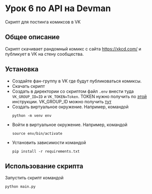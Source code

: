 # Урок 6 по API на Devman
 
Скрипт для постинга комиксов в VK

## Общее описание

Скрипт скачивает рандомный комикс с сайта https://xkcd.com/ и публикует в VK на стену сообщества.

## Установка

- Создайте фан-группу в VK где будут публиковаться комиксы.
- Скачать скрипт
- Создать в директории со скриптом файл `.env` внести туда `VK_GROUP_ID=ID` и `VK_TOKEN=Token`.
TOKEN нужно получить по [этой](https://vk.com/dev/implicit_flow_user) инструкции. VK_GROUP_ID можно получить [тут](https://regvk.com/id/)
- Создать виртуальное окружение. Например, командой 
  ```
  python -m venv env
  ```
- Войти в виртуальное окружение. Например, командой 
  ```
  source env/bin/activate
  ```
- Установить зависимости командой
  ```
  pip install -r requirements.txt
  ```

## Использование скрипта

Запустить скрипт командой
  ```
  python main.py
  ```
